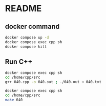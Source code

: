 # README
## docker command
```sh
docker compose up -d
docker compose exec cpp sh
docker compose kill
```

## Run C++
```sh
docker compose exec cpp sh
cd /home/cpp/src
g++ 040.cpp -o 040.out ; ./040.out < 040.txt
```

```sh
docker compose exec cpp sh
cd /home/cpp/src
make 040
```
